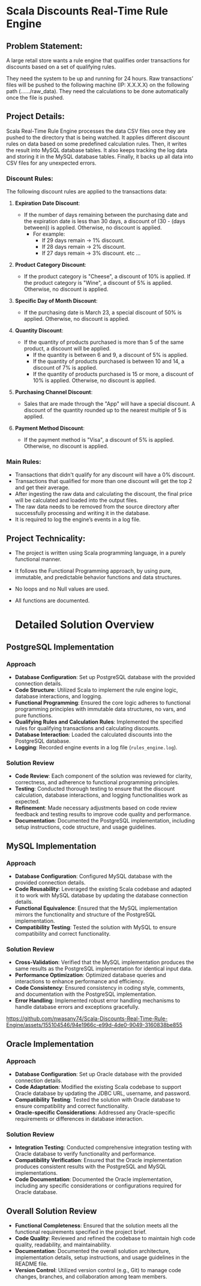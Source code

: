 # Scala Discounts Real-Time Rule Engine

## Problem Statement:
A large retail store wants a rule engine that qualifies order transactions for discounts based on a set of qualifying rules.

They need the system to be up and running for 24 hours. Raw transactions’ files will be pushed to the following machine (IP: X.X.X.X) on the following path (……/raw_data). They need the calculations to be done automatically once the file is pushed.

## Project Details:
Scala Real-Time Rule Engine processes the data CSV files once they are pushed to the directory that is being watched. It applies different discount rules on data based on some predefined calculation rules. Then, it writes the result into MySQL database tables. It also keeps tracking the log data and storing it in the MySQL database tables. Finally, it backs up all data into CSV files for any unexpected errors.

### Discount Rules:
The following discount rules are applied to the transactions data:

1. **Expiration Date Discount**:
   - If the number of days remaining between the purchasing date and the expiration date is less than 30 days, a discount of (30 - (days between)) is applied. Otherwise, no discount is applied.
     - For example:
       - If 29 days remain -> 1% discount.
       - If 28 days remain -> 2% discount.
       - If 27 days remain -> 3% discount. etc …

2. **Product Category Discount**:
   - If the product category is "Cheese", a discount of 10% is applied. If the product category is "Wine", a discount of 5% is applied. Otherwise, no discount is applied.

3. **Specific Day of Month Discount**:
   - If the purchasing date is March 23, a special discount of 50% is applied. Otherwise, no discount is applied.

4. **Quantity Discount**:
   - If the quantity of products purchased is more than 5 of the same product, a discount will be applied.
     - If the quantity is between 6 and 9, a discount of 5% is applied.
     - If the quantity of products purchased is between 10 and 14, a discount of 7% is applied.
     - If the quantity of products purchased is 15 or more, a discount of 10% is applied. Otherwise, no discount is applied.

5. **Purchasing Channel Discount**:
   - Sales that are made through the "App" will have a special discount. A discount of the quantity rounded up to the nearest multiple of 5 is applied.

6. **Payment Method Discount**:
   - If the payment method is "Visa", a discount of 5% is applied. Otherwise, no discount is applied.

### Main Rules:
- Transactions that didn't qualify for any discount will have a 0% discount.
- Transactions that qualified for more than one discount will get the top 2 and get their average.
- After ingesting the raw data and calculating the discount, the final price will be calculated and loaded into the output files.
- The raw data needs to be removed from the source directory after successfully processing and writing it in the database.
- It is required to log the engine’s events in a log file.

## Project Technicality:
- The project is written using Scala programming language, in a purely functional manner.
- It follows the Functional Programming approach, by using pure, immutable, and predictable behavior functions and data structures.
- No loops and no Null values are used.
- All functions are documented.

  # Detailed Solution Overview

## PostgreSQL Implementation

### Approach
- **Database Configuration**: Set up PostgreSQL database with the provided connection details.
- **Code Structure**: Utilized Scala to implement the rule engine logic, database interactions, and logging.
- **Functional Programming**: Ensured the core logic adheres to functional programming principles with immutable data structures, no vars, and pure functions.
- **Qualifying Rules and Calculation Rules**: Implemented the specified rules for qualifying transactions and calculating discounts.
- **Database Interaction**: Loaded the calculated discounts into the PostgreSQL database.
- **Logging**: Recorded engine events in a log file (`rules_engine.log`).

### Solution Review
- **Code Review**: Each component of the solution was reviewed for clarity, correctness, and adherence to functional programming principles.
- **Testing**: Conducted thorough testing to ensure that the discount calculation, database interactions, and logging functionalities work as expected.
- **Refinement**: Made necessary adjustments based on code review feedback and testing results to improve code quality and performance.
- **Documentation**: Documented the PostgreSQL implementation, including setup instructions, code structure, and usage guidelines.

## MySQL Implementation

### Approach
- **Database Configuration**: Configured MySQL database with the provided connection details.
- **Code Reusability**: Leveraged the existing Scala codebase and adapted it to work with MySQL database by updating the database connection details.
- **Functional Equivalence**: Ensured that the MySQL implementation mirrors the functionality and structure of the PostgreSQL implementation.
- **Compatibility Testing**: Tested the solution with MySQL to ensure compatibility and correct functionality.

### Solution Review
- **Cross-Validation**: Verified that the MySQL implementation produces the same results as the PostgreSQL implementation for identical input data.
- **Performance Optimization**: Optimized database queries and interactions to enhance performance and efficiency.
- **Code Consistency**: Ensured consistency in coding style, comments, and documentation with the PostgreSQL implementation.
- **Error Handling**: Implemented robust error handling mechanisms to handle database errors and exceptions gracefully.



https://github.com/nwasany74/Scala-Discounts-Real-Time-Rule-Engine/assets/155104546/94e1966c-e99d-4de0-9049-3160838be855




## Oracle Implementation

### Approach
- **Database Configuration**: Set up Oracle database with the provided connection details.
- **Code Adaptation**: Modified the existing Scala codebase to support Oracle database by updating the JDBC URL, username, and password.
- **Compatibility Testing**: Tested the solution with Oracle database to ensure compatibility and correct functionality.
- **Oracle-specific Considerations**: Addressed any Oracle-specific requirements or differences in database interaction.

### Solution Review
- **Integration Testing**: Conducted comprehensive integration testing with Oracle database to verify functionality and performance.
- **Compatibility Verification**: Ensured that the Oracle implementation produces consistent results with the PostgreSQL and MySQL implementations.
- **Code Documentation**: Documented the Oracle implementation, including any specific considerations or configurations required for Oracle database.

## Overall Solution Review
- **Functional Completeness**: Ensured that the solution meets all the functional requirements specified in the project brief.
- **Code Quality**: Reviewed and refined the codebase to maintain high code quality, readability, and maintainability.
- **Documentation**: Documented the overall solution architecture, implementation details, setup instructions, and usage guidelines in the README file.
- **Version Control**: Utilized version control (e.g., Git) to manage code changes, branches, and collaboration among team members.

